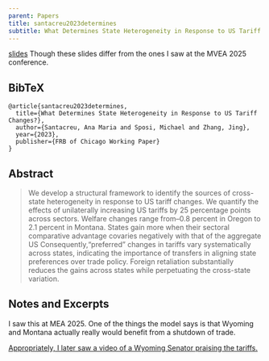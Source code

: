 ```yaml
---
parent: Papers
title: santacreu2023determines
subtitle: What Determines State Heterogeneity in Response to US Tariff Changes?
---
```


[slides](https://www.dallasfed.org/-/media/Documents/research/events/2025/25peterson/25peterson-sposi)
Though these slides differ from the ones I saw at the MVEA 2025 conference. 


## BibTeX
```
@article{santacreu2023determines,
  title={What Determines State Heterogeneity in Response to US Tariff Changes?},
  author={Santacreu, Ana Maria and Sposi, Michael and Zhang, Jing},
  year={2023},
  publisher={FRB of Chicago Working Paper}
}
```

## Abstract

> We develop a structural framework to identify the sources of cross-state heterogeneity in response to US tariff changes. We quantify the effects of unilaterally increasing US tariffs by 25 percentage points across sectors. Welfare changes range from–0.8 percent in Oregon to 2.1 percent in Montana. States gain more when their sectoral comparative advantage covaries negatively with that of the aggregate US Consequently,“preferred” changes in tariffs vary systematically across states, indicating the importance of transfers in aligning state preferences over trade policy. Foreign retaliation substantially reduces the gains across states while perpetuating the cross-state variation.


## Notes and Excerpts

I saw this at MEA 2025. One of the things the model says is that Wyoming and Montana actually really would benefit from a shutdown of trade.

[Appropriately, I later saw a video of a Wyoming Senator praising the tariffs.](https://truthsocial.com/@realDonaldTrump/posts/114297149364879462)


